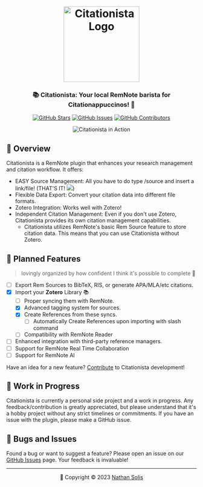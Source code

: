 <!-- <h1 align="center">⚠️</h1>
<h3>Develoment is slow, so I'll make an alert on the RemNote Discord when adequate progress is made! Thank you!</h3> -->
<h1 align="center">
	<img src="https://raw.githubusercontent.com/coldenate/citationista/main/assets/citationista-logo.svg" alt="Citationista Logo" height="200px">
</h1>

<h3 align="center">
	📚 Citationista: Your local RemNote barista for Citationappuccinos! 📖
</h3>

<p align="center">
	<a href="https://github.com/coldenate/citationista/stargazers"><img src="https://img.shields.io/github/stars/coldenate/citationista?colorA=363a4f&colorB=b7bdf8&style=for-the-badge" alt="GitHub Stars"></a>
	<a href="https://github.com/coldenate/citationista/issues"><img src="https://img.shields.io/github/issues/coldenate/citationista?colorA=363a4f&colorB=f5a97f&style=for-the-badge" alt="GitHub Issues"></a>
	<a href="https://github.com/coldenate/citationista/contributors"><img src="https://img.shields.io/github/contributors/coldenate/citationista?colorA=363a4f&colorB=a6da95&style=for-the-badge" alt="GitHub Contributors"></a>
</p>

<p align="center">
	<img src="https://raw.githubusercontent.com/coldenate/citationista/main/assets/remnote-preview.gif" alt="Citationista in Action">
</p>

## 🚀 Overview

Citationista is a RemNote plugin that enhances your research management and citation workflow. It offers:

-   EASY Source Management: All you have to do type /source and insert a link/file! (THAT'S IT! ![](https://cdn.betterttv.net/emote/5fbac4f168e2d56f0f39cac6/1x.gif))
-   Flexible Data Export: Convert your citation data into different file formats.
-   Zotero Integration: Works well with Zotero!
-   Independent Citation Management: Even if you don't use Zotero, Citationista provides its own citation management capabilities.
    -   Citationista utilizes RemNote's basic Rem Source feature to store citation data. This means that you can use Citationista without Zotero.

## 📅 Planned Features

> lovingly organized by how confident I think it's possible to complete 🫡

-   [ ] Export Rem Sources to BibTeX, RIS, or generate APA/MLA/etc citations.
-   [x] Import your **Zotero** Library 📚
    -   [ ] Proper syncing them with RemNote.
    -   [x] Advanced tagging system for sources.
    -   [x] Create References from these syncs.
        -   [ ] Automatically Create References upon importing with slash command
    -   [ ] Compatibility with RemNote Reader
-   [ ] Enhanced integration with third-party reference managers.
-   [ ] Support for RemNote Real Time Collaboration
-   [ ] Support for RemNote AI

Have an idea for a new feature? [Contribute](CONTRIBUTING.md) to Citationista development!

## 🚧 Work in Progress

Citationista is currently a personal side project and a work in progress. Any feedback/contribution is greatly appreciated, but please understand that it's a hobby project without any strict timelines or commitments. If you have an issue with the plugin, please make a GitHub issue.

<!-- This is a comment ## 💝 Thanks to Our Contributors


## 📄 Installation



## 📖 Documentation

Explore the full potential of Citationista by diving into our comprehensive [Documentation](https://citationista-docs.example.com). Learn how to make the most of its features and supercharge your RemNote experience!

-->

## 🐛 Bugs and Issues

Found a bug or want to suggest a feature? Please open an issue on our [GitHub Issues](https://github.com/coldenate/citationista/issues) page. Your feedback is invaluable!

---

<p align="center">
	📆 Copyright &copy; 2023 <a href="https://github.com/coldenate" target="_blank">Nathan Solis</a>
</p>
